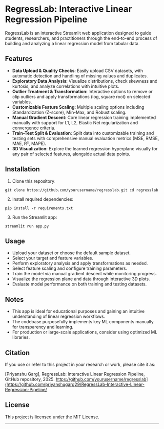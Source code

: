 # RegressLab: Interactive Linear Regression Pipeline

RegressLab is an interactive Streamlit web application designed to guide students, researchers, and practitioners through the end-to-end process of building and analyzing a linear regression model from tabular data.

## Features

- **Data Upload & Quality Checks**: Easily upload CSV datasets, with automatic detection and handling of missing values and duplicates.
- **Exploratory Data Analysis**: Visualize distributions, check skewness and kurtosis, and analyze correlations with intuitive plots.
- **Outlier Treatment & Transformation**: Interactive options to remove or clip outliers and apply transformations (log, square root) on selected variables.
- **Customizable Feature Scaling**: Multiple scaling options including Standardization (Z-score), Min-Max, and Robust scaling.
- **Manual Gradient Descent**: Core linear regression training implemented manually with support for L1, L2, Elastic Net regularization and convergence criteria.
- **Train-Test Split & Evaluation**: Split data into customizable training and testing sets with comprehensive manual evaluation metrics (MSE, RMSE, MAE, R², MAPE).
- **3D Visualization**: Explore the learned regression hyperplane visually for any pair of selected features, alongside actual data points.

## Installation

1. Clone this repository:

`git clone https://github.com/yourusername/regresslab.git
cd regresslab`

2. Install required dependencies:

`pip install -r requirements.txt`

3. Run the Streamlit app:

`streamlit run app.py`


## Usage

- Upload your dataset or choose the default sample dataset.
- Select your target and feature variables.
- Perform exploratory analysis and apply transformations as needed.
- Select feature scaling and configure training parameters.
- Train the model via manual gradient descent while monitoring progress.
- Visualize the regression plane and data through interactive 3D plots.
- Evaluate model performance on both training and testing datasets.

## Notes

- This app is ideal for educational purposes and gaining an intuitive understanding of linear regression workflows.
- The codebase purposefully implements key ML components manually for transparency and learning.
- For production or large-scale applications, consider using optimized ML libraries.

## Citation

If you use or refer to this project in your research or work, please cite it as:

[Priyanshu Garg], RegressLab: Interactive Linear Regression Pipeline, GitHub repository, 2025.
https://github.com/yourusername/regresslab](https://github.com/priyanshugarg29/RegressLab-Interactive-Linear-Regression-Pipeline/

## License

This project is licensed under the MIT License.

---


